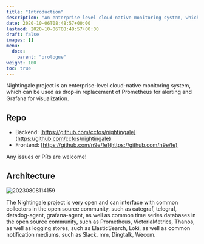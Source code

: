 ```yaml
---
title: "Introduction"
description: "An enterprise-level cloud-native monitoring system, which can be used as drop-in replacement of Prometheus for alerting and Grafana for visualization."
date: 2020-10-06T08:48:57+00:00
lastmod: 2020-10-06T08:48:57+00:00
draft: false
images: []
menu:
  docs:
    parent: "prologue"
weight: 100
toc: true
---
```


Nightingale project is an enterprise-level cloud-native monitoring system, which can be used as drop-in replacement of Prometheus for alerting and Grafana for visualization.

## Repo

- Backend: [https://github.com/ccfos/nightingale](https://github.com/ccfos/nightingale)
- Frontend: [https://github.com/n9e/fe](https://github.com/n9e/fe)

Any issues or PRs are welcome!

## Architecture

![20230808114159](https://download.flashcat.cloud/ulric/20230808114159.png)

The Nightingale project is very open and can interface with common collectors in the open source community, such as categraf, telegraf, datadog-agent, grafana-agent, as well as common time series databases in the open source community, such as Prometheus, VictoriaMetrics, Thanos, as well as logging stores, such as ElasticSearch, Loki, as well as common notification mediums, such as Slack, mm, Dingtalk, Wecom.
